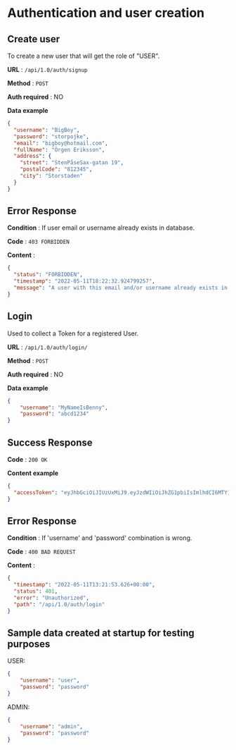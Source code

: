 # Authentication and user creation

## Create user

To create a new user that will get the role of "USER".

**URL** : `/api/1.0/auth/signup`

**Method** : `POST`

**Auth required** : NO

**Data example**

```json
{
  "username": "BigBoy",
  "password": "storpojke",
  "email": "bigboy@hotmail.com",
  "fullName": "Örgen Eriksson",
  "address": {
    "street": "StenPåseSax-gatan 19",
    "postalCode": "812345",
    "city": "Storstaden"
  }
}
```
## Error Response

**Condition** : If user email or username already exists in database.

**Code** : `403 FORBIDDEN`

**Content** :

```json
{
  "status": "FORBIDDEN",
  "timestamp": "2022-05-11T18:22:32.924799257",
  "message": "A user with this email and/or username already exists in database"
}
```

## Login

Used to collect a Token for a registered User.

**URL** : `/api/1.0/auth/login/`

**Method** : `POST`

**Auth required** : NO

**Data example**

```json
{
    "username": "MyNameIsBenny",
    "password": "abcd1234"
}
```


## Success Response

**Code** : `200 OK`

**Content example**

```json
{
  "accessToken": "eyJhbGciOiJIUzUxMiJ9.eyJzdWIiOiJhZG1pbiIsImlhdCI6MTY1MjI3MTU0NiwiZXhwIjoxNjUyMjc1MTQ2fQ.QYIjhUo1vwmtfXXdgSyKzYr8_A7-Ysw_yYTGffsFyumV7CAmOIepkTpXfFDDlJqt4MPsnc5vbNmpK06nGk6w2g"
}
```

## Error Response

**Condition** : If 'username' and 'password' combination is wrong.

**Code** : `400 BAD REQUEST`

**Content** :

```json
{
  "timestamp": "2022-05-11T13:21:53.626+00:00",
  "status": 401,
  "error": "Unauthorized",
  "path": "/api/1.0/auth/login"
}
```

## Sample data created at startup for testing purposes

USER:
```json
{
    "username": "user",
    "password": "password"
}
```

ADMIN:
```json
{
    "username": "admin",
    "password": "password"
}
```
